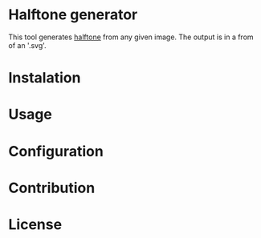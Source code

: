 # Halftone generator
This tool generates [halftone](https://en.wikipedia.org/wiki/Halftone) from any given image. 
The output is in a from of an '.svg'.

# Instalation

# Usage

# Configuration

# Contribution

# License